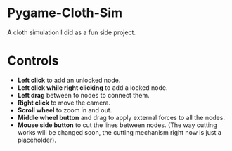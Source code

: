 # Pygame-Cloth-Sim
A cloth simulation I did as a fun side project.

# Controls
- **Left click** to add an unlocked node.
- **Left click while right clicking** to add a locked node. 
- **Left drag** between to nodes to connect them.
- **Right click** to move the camera.
- **Scroll wheel** to zoom in and out.
- **Middle wheel button** and drag to apply external forces to all the nodes.
- **Mouse side button** to cut the lines between nodes. (The way cutting works will be changed soon, the cutting mechanism right now is just a placeholder).
